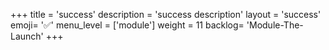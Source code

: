 +++
title = 'success'
description = 'success description'
layout = 'success'
emoji= '✅'
menu_level = ['module']
weight = 11
backlog= 'Module-The-Launch'
+++
